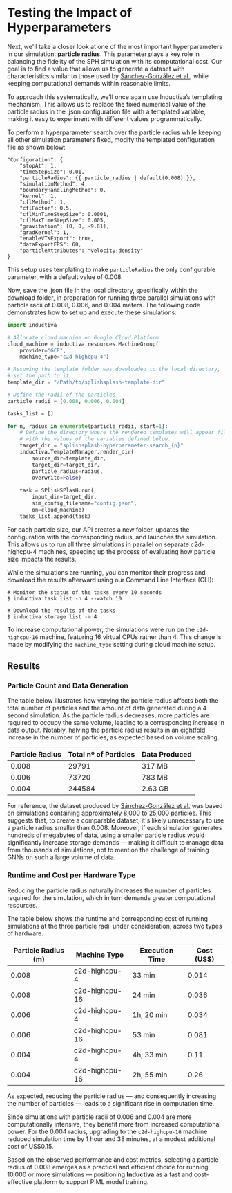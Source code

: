 # Testing the Impact of Hyperparameters
Next, we'll take a closer look at one of the most important hyperparameters in our simulation: **particle radius**. This parameter plays a key role in balancing the fidelity of the SPH simulation with its computational cost. Our goal is to find a value that allows us to generate a dataset with characteristics similar to those used by [Sánchez-González et al.](https://arxiv.org/abs/2002.09405), while keeping computational demands within reasonable limits.

To approach this systematically, we’ll once again use Inductiva’s templating mechanism. This allows us to replace the fixed numerical value of the particle radius in the .json configuration file with a templated variable, making it easy to experiment with different values programmatically.

To perform a hyperparameter search over the particle radius while keeping all other simulation parameters fixed, modify the templated configuration file as shown below:

```text
"Configuration": {
    "stopAt": 1,
    "timeStepSize": 0.01,
    "particleRadius": {{ particle_radius | default(0.008) }},
    "simulationMethod": 4,
    "boundaryHandlingMethod": 0,
    "kernel": 1,
    "cflMethod": 1,
    "cflFactor": 0.5,
    "cflMinTimeStepSize": 0.0001,
    "cflMaxTimeStepSize": 0.005,
    "gravitation": [0, 0, -9.81],
    "gradKernel": 1,
    "enableVTKExport": true,
    "dataExportFPS": 60,
    "particleAttributes": "velocity;density"
}
```

This setup uses templating to make `particleRadius` the only configurable parameter, with a default value of 0.008.

Now, save the .json file in the local directory, specifically within the download folder, in preparation for running three parallel simulations with particle radii of 0.008, 0.006, and 0.004 meters. The following code demonstrates how to set up and execute these simulations:

```python
import inductiva

# Allocate cloud machine on Google Cloud Platform
cloud_machine = inductiva.resources.MachineGroup(
    provider="GCP",
    machine_type="c2d-highcpu-4")

# Assuming the template folder was downloaded to the local directory,
# set the path to it.
template_dir = "/Path/to/splishsplash-template-dir"

# Define the radii of the particles
particle_radii = [0.008, 0.006, 0.004]

tasks_list = []

for n, radius in enumerate(particle_radii, start=1):
    # Define the directory where the rendered templates will appear filled 
    # with the values of the variables defined below.
    target_dir = "splishsplash-hyperparameter-search_{n}"
    inductiva.TemplateManager.render_dir(
        source_dir=template_dir,
        target_dir=target_dir,
        particle_radius=radius,
        overwrite=False)
    
    task = SPlisHSPlasH.run(
        input_dir=target_dir,
        sim_config_filename="config.json",
        on=cloud_machine)
    tasks_list.append(task)
```

For each particle size, our API creates a new folder, updates the configuration with the corresponding radius, and launches the simulation. This allows us to run all three simulations in parallel on separate c2d-highcpu-4 machines, speeding up the process of evaluating how particle size impacts the results.

While the simulations are running, you can monitor their progress and download the results afterward using our Command Line Interface (CLI):

```
# Monitor the status of the tasks every 10 seconds
$ inductiva task list -n 4 --watch 10

# Download the results of the tasks
$ inductiva storage list -m 4
```

To increase computational power, the simulations were run on the `c2d-highcpu-16` machine, featuring 16 virtual CPUs rather than 4. This change is made by modifying the `machine_type` setting during cloud machine setup.

## Results 

### Particle Count and Data Generation
The table below illustrates how varying the particle radius affects both the total number of particles and the amount of data generated during a 4-second simulation. As the particle radius decreases, more particles are required to occupy the same volume, leading to a corresponding increase in data output. Notably, halving the particle radius results in an eightfold increase in the number of particles, as expected based on volume scaling.

| Particle Radius | Total nº of Particles | Data Produced |
| --------------- | --------------------- | ------------- |
| 0.008           | 29791                 | 317 MB        |
| 0.006           | 73720                 | 783 MB        |
| 0.004           | 244584                | 2.63 GB       |

For reference, the dataset produced by [Sánchez-González et al.](https://arxiv.org/abs/2002.09405) was based on simulations 
containing approximately 8,000 to 25,000 particles. This suggests that, to create a comparable dataset, it's likely unnecessary to 
use a particle radius smaller than 0.008. Moreover, if each simulation generates hundreds of megabytes of data, using a smaller 
particle radius would significantly increase storage demands — making it difficult to manage data from thousands of simulations, not 
to mention the challenge of training GNNs on such a large volume of data.

### Runtime and Cost per Hardware Type
Reducing the particle radius naturally increases the number of particles required for the simulation, which in turn demands greater computational resources.

The table below shows the runtime and corresponding cost of running simulations at the three particle radii under consideration, across two types of hardware.

| Particle Radius (m) | Machine Type    | Execution Time | Cost (US$) |
|---------------------|-----------------|----------------|------------|
| 0.008               | c2d-highcpu-4   | 33 min         | 0.014      | 
| 0.008               | c2d-highcpu-16  | 24 min         | 0.036      | 
| 0.006               | c2d-highcpu-4   | 1h, 20 min     | 0.034      | 
| 0.006               | c2d-highcpu-16  | 53 min         | 0.081      | 
| 0.004               | c2d-highcpu-4   | 4h, 33 min     | 0.11       | 
| 0.004               | c2d-highcpu-16  | 2h, 55 min     | 0.26       | 

As expected, reducing the particle radius — and consequently increasing the number of particles — leads to a significant rise in computation time.

Since simulations with particle radii of 0.006 and 0.004 are more computationally intensive, they benefit more from increased 
computational power. For the 0.004 radius, upgrading to the `c2d-highcpu-16` machine reduced simulation time by 1 hour and 38 minutes, at a modest additional cost of US$0.15.

Based on the observed performance and cost metrics, selecting a particle radius of 0.008 emerges as a practical and efficient choice for running 10,000 or more simulations — positioning **Inductiva** as a fast and cost-effective platform to support PIML model training.

